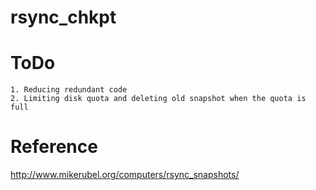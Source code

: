# rsync_chkpt

# ToDo
	1. Reducing redundant code
	2. Limiting disk quota and deleting old snapshot when the quota is full  

# Reference
http://www.mikerubel.org/computers/rsync_snapshots/
